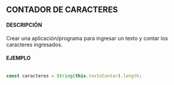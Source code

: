 ## CONTADOR DE CARACTERES

#### DESCRIPCIÓN

Crear una aplicación/programa para ingresar un texto y contar los caracteres ingresados.

#### EJEMPLO

```javascript

const caracteres = String(this.textoContar).length;

```
